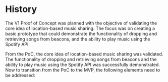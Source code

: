 # History

The V1 Proof of Concept was planned with the objective of validating the core idea of location-based music sharing. The focus was on creating a basic prototype that could demonstrate the functionality of dropping and retrieving songs from beacons, and the ability to play music using the Spotify API.

From the PoC, the core idea of location-based music sharing was validated. The functionality of dropping and retrieving songs from beacons and the ability to play music using the Spotify API was successfully demonstrated. Now to transition from the PoC to the MVP, the following elements need to be addressed: